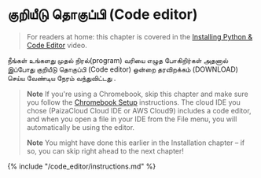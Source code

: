# குறியீடு தொகுப்பி (Code editor)

> For readers at home: this chapter is covered in the [Installing Python & Code Editor](https://www.youtube.com/watch?v=pVTaqzKZCdA&t=4m43s) video.

நீங்கள் உங்களது முதல் நிரல்(program) வரியை எழுத போகிறிர்கள் அதனால் இப்போது குறியீடு தொகுப்பி (Code editor) ஒன்றை தரவிறக்கம் (DOWNLOAD) செய்ய வேண்டிய நேரம் வந்துவிட்டது .

> **Note** If you're using a Chromebook, skip this chapter and make sure you follow the [Chromebook Setup](../chromebook_setup/README.md) instructions. The cloud IDE you chose (PaizaCloud Cloud IDE or AWS Cloud9) includes a code editor, and when you open a file in your IDE from the File menu, you will automatically be using the editor.
> 
> **Note** You might have done this earlier in the Installation chapter – if so, you can skip right ahead to the next chapter!

{% include "/code_editor/instructions.md" %}